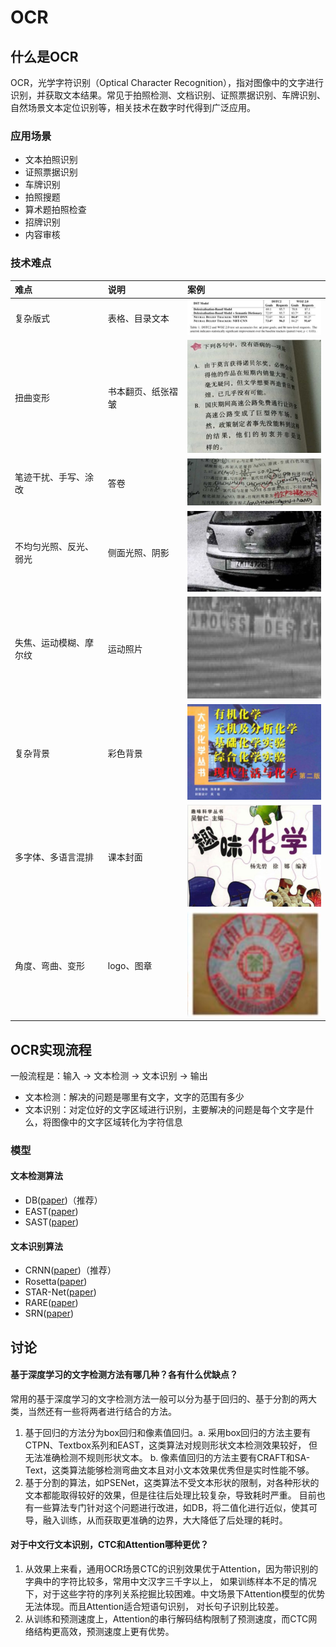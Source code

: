 # OCR

## 什么是OCR
OCR，光学字符识别（Optical Character Recognition），指对图像中的文字进行识别，并获取文本结果。常见于拍照检测、文档识别、证照票据识别、车牌识别、
自然场景文本定位识别等，相关技术在数字时代得到广泛应用。


### 应用场景

- 文本拍照识别
- 证照票据识别
- 车牌识别
- 拍照搜题
- 算术题拍照检查
- 招牌识别
- 内容审核


### 技术难点

| 难点 | 说明 | 案例 |
| :------- | :--------- | :--------- |
| 复杂版式 | 表格、目录文本 | <img src="../../../docs/ocr/table_words.png" width="250" /> |
| 扭曲变形 | 书本翻页、纸张褶皱 | <img src="../../../docs/ocr/niuqu.png" width="250" /> |
| 笔迹干扰、手写、涂改 | 答卷 | <img src="../../../docs/ocr/hand_write.png" width="250" /> |
| 不均匀光照、反光、弱光 | 侧面光照、阴影 | <img src="../../../docs/ocr/fanguang.png" width="250" /> |
| 失焦、运动模糊、摩尔纹 | 运动照片 | <img src="../../../docs/ocr/moer.png" width="250" /> |
| 复杂背景 | 彩色背景 | <img src="../../../docs/ocr/complex_bg.png" width="250" /> |
| 多字体、多语言混排 | 课本封面 | <img src="../../../docs/ocr/fonts_words.png" width="250" /> |
| 角度、弯曲、变形 | logo、图章 | <img src="../../../docs/ocr/angles.png" width="250" /> |



## OCR实现流程

一般流程是：输入 -> 文本检测 -> 文本识别 -> 输出

- 文本检测：解决的问题是哪里有文字，文字的范围有多少
- 文本识别：对定位好的文字区域进行识别，主要解决的问题是每个文字是什么，将图像中的文字区域转化为字符信息

### 模型

#### 文本检测算法
- DB([paper](https://arxiv.org/abs/1911.08947))（推荐）
- EAST([paper](https://arxiv.org/abs/1704.03155))
- SAST([paper](https://arxiv.org/abs/1908.05498))

#### 文本识别算法
- CRNN([paper](https://arxiv.org/abs/1507.05717))（推荐）
- Rosetta([paper](https://arxiv.org/abs/1910.05085))
- STAR-Net([paper](http://www.bmva.org/bmvc/2016/papers/paper043/index.html))
- RARE([paper](https://arxiv.org/abs/1603.03915v1))
- SRN([paper](https://arxiv.org/abs/2003.12294))

## 讨论

#### 基于深度学习的文字检测方法有哪几种？各有什么优缺点？
常用的基于深度学习的文字检测方法一般可以分为基于回归的、基于分割的两大类，当然还有一些将两者进行结合的方法。
1. 基于回归的方法分为box回归和像素值回归。a. 采用box回归的方法主要有CTPN、Textbox系列和EAST，这类算法对规则形状文本检测效果较好，
但无法准确检测不规则形状文本。 b. 像素值回归的方法主要有CRAFT和SA-Text，这类算法能够检测弯曲文本且对小文本效果优秀但是实时性能不够。
2. 基于分割的算法，如PSENet，这类算法不受文本形状的限制，对各种形状的文本都能取得较好的效果，但是往往后处理比较复杂，导致耗时严重。
目前也有一些算法专门针对这个问题进行改进，如DB，将二值化进行近似，使其可导，融入训练，从而获取更准确的边界，大大降低了后处理的耗时。

#### 对于中文行文本识别，CTC和Attention哪种更优？
1. 从效果上来看，通用OCR场景CTC的识别效果优于Attention，因为带识别的字典中的字符比较多，常用中文汉字三千字以上，
如果训练样本不足的情况下，对于这些字符的序列关系挖掘比较困难。中文场景下Attention模型的优势无法体现。而且Attention适合短语句识别，
对长句子识别比较差。
2. 从训练和预测速度上，Attention的串行解码结构限制了预测速度，而CTC网络结构更高效，预测速度上更有优势。




